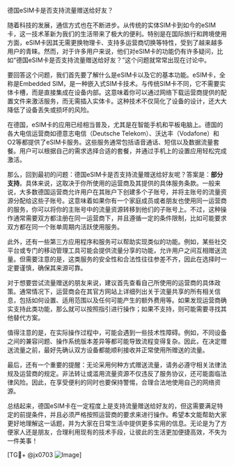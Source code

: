 德国eSIM卡是否支持流量赠送给好友？

随着科技的发展，通信方式也在不断进步。从传统的实体SIM卡到如今的eSIM卡，这一技术革新为我们的生活带来了极大的便利。特别是在国际旅行和跨境使用方面，eSIM卡因其无需更换物理卡、支持多运营商切换等特性，受到了越来越多用户的青睐。然而，对于许多用户来说，他们对eSIM卡的功能仍有许多疑问，比如“德国eSIM卡是否支持流量赠送给好友？”这个问题就常常出现在讨论中。

要回答这个问题，我们首先要了解什么是eSIM卡以及它的基本功能。eSIM卡，全称是Embedded SIM，是一种嵌入式SIM卡技术。与传统SIM卡不同，它不需要实体卡槽，而是直接集成在设备内部。这意味着你可以通过网络下载运营商提供的配置文件来激活服务，而无需插入实体卡。这种技术不仅简化了设备的设计，还大大降低了设备丢失或损坏的风险。

在德国，eSIM卡的应用已经相当普及，尤其是在智能手机和平板电脑上。德国的各大电信运营商如德意志电信（Deutsche Telekom）、沃达丰（Vodafone）和O2等都提供了eSIM卡服务。这些服务通常包括语音通话、短信以及数据流量套餐。用户可以根据自己的需求选择合适的套餐，并通过手机上的设置应用轻松完成激活。

那么，回到最初的问题：德国eSIM卡是否支持流量赠送给好友呢？答案是：**部分支持**。具体来说，这取决于你所使用的运营商及其提供的具体服务条款。一般来说，大多数德国运营商允许用户在其账户下创建多个子账号，并将主账号的流量资源分配给这些子账号。这意味着如果你有一个家庭成员或者朋友也使用同一运营商的服务，你可以将你的主账号中的流量资源转移到他们的子账号上。不过，这种操作通常需要双方都注册在同一运营商下，并且遵循一定的条件限制，比如可能要求双方都在同一个账单周期内活跃使用服务。

此外，还有一些第三方应用程序和服务可以帮助实现类似的功能。例如，某些社交平台或专门的移动管理工具可能会提供流量分享的功能，允许用户之间互相赠送流量。但需要注意的是，这类服务的安全性和合法性往往参差不齐，因此在选择时一定要谨慎，确保其来源可靠。

对于想要尝试流量赠送的朋友来说，建议首先查看自己所使用的运营商的具体政策。通常情况下，运营商会在其官方网站上详细列出关于流量共享的所有相关信息，包括如何设置、适用范围以及任何可能产生的额外费用等。如果发现运营商确实支持此类功能，那么就可以按照指引进行操作；如果不支持，则可能需要寻找其他替代方案。

值得注意的是，在实际操作过程中，可能会遇到一些技术性障碍。例如，不同设备之间的兼容问题、操作系统版本差异等都可能导致流程变得复杂。因此，在决定赠送流量之前，最好先确认双方设备都能顺利接收并正常使用所赠送的流量。

最后，还有一个重要的提醒：无论采用何种方式赠送流量，请务必遵守相关法律法规及运营商的规定。非法转让或滥用流量资源不仅违反了服务协议，还可能面临法律风险。因此，在享受便利的同时也要保持警惕，合理合法地使用自己的网络资源。

总结起来，德国eSIM卡在一定程度上是支持流量赠送给好友的，但这需要满足特定的前提条件，并且必须严格按照运营商的要求来进行操作。希望本文能帮助大家更好地理解这一话题，并为大家在日常生活中提供更多实用的信息。无论是为了方便家人还是朋友，合理利用现有的技术手段，让彼此的生活更加便捷高效，不失为一件美事！

[TG💪+ @jx0703 ![Image](https://github.com/user-attachments/assets/dbca1d08-cadb-493c-b0ec-ad6f7a83f270)]